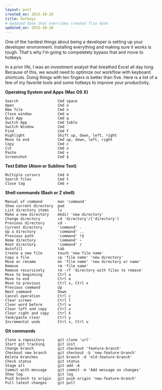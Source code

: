 ```yaml
---
layout: post
created_on: 2015-10-28
title: hotkeys
# Updated date that overrides created file date
updated_on: 2015-10-28
---
```


One of the hardest things about being a developer is setting up your developer environment. Installing everything and making sure it works is tough. That's why I'm going to compeletely bypass that and move to hotkeys.

In a prior life, I was an investment analyst that breathed Excel all day long. Because of this, we would need to optimize our workflow with keyboard shortcuts. Doing things with ten fingers is better than five. Here is a list of a few of my favorite tools and some hotkeys to improve your productivity.

**Operating System and Apps (Mac OS X)**

```
Search                  Cmd space
Open                    Cmd o
New file                Cmd n
Close window            Cmd w
Quit App                Cmd q
Switch App              Cmd table
Switch Window           Cmd `
Find                    Cmd f
Highlight               Shift up, down, left, right
Move to end             Cmd up, down, left, right
Copy                    Cmd c
Cut                     Cmd x
Paste                   Cmd v
Screenshot              Cmd $
```

**Text Editor (Atom or Sublime Text)**

```
Multiple cursors        Cmd d
Search files            Cmd t
Close tag               Cmd >
```

**Shell commands (Bash or Z shell)**

```shell
Manual of command       man 'command'
Show current directory  pwd
List directory items    ls
Make a new directory    mkdir 'new directory'
Change directory        cd 'directory'/['directory']
Previous directory      cd -
Current directory       'command' .
Up a directory          'command' ..
Previous path           'command' !$
Home directory          'command' ~
Root directory          'command' /
Autofill                tab
Create a new file       touch 'new file name'
Copy a file             cp 'file name' 'new directory'
Move or rename          mv 'file name' 'new directory or name'
Remove                  rm 'file name'
Remove recursively      rm -rf 'directory with files to remove'
Move to beginning       Ctrl a
Move to end             Ctrl e
Move to previous        Ctrl x, Ctrl x
Previous command        Up
Next command            Down
Cancel operation        Ctrl c
Clear screen            Ctrl l
Clear word before       Ctrl w
Clear left and copy     Ctrl u
Clear right and copy    Ctrl k
Yank/paste clear        Ctrl y
Incremental undo        Ctrl x, Ctrl u
```

**Git commands**

```shell
Clone a repository      git clone 'url'
Start git tracking      git init
Change branch           git checkout 'feature-branch'
Checkout new branch     git checkout -b 'new-feature-branch'
Delete branches         git branch -d 'old-feature-branch'
Check status            git status
Stage all               git add -A
Commit with message     git commit -m 'Add message on changes'
Show log                git log
Push branch to origin   git push origin 'new-feature-branch'
Pull latest changes     git pull
```
